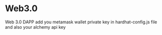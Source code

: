 # Web3.0
Web 3.0 DAPP
add you metamask wallet private key in hardhat-config.js file and also your alchemy api key
